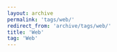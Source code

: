 ```yaml
---
layout: archive
permalink: 'tags/web/'
redirect_from: 'archive/tags/web/'
title: 'Web'
tag: 'Web'
---
```

